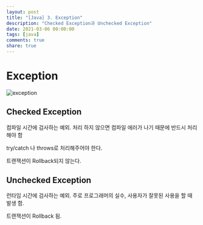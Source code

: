 ```yaml
---
layout: post
title: "[Java] 3. Exception"
description: "Checked Exception과 Unchecked Exception"
date: 2021-03-06 00:00:00
tags: [java]
comments: true
share: true
---
```




# Exception

![exception](https://zkdlu.github.io/images/java/exception.png)



## Checked Exception

컴파일 시간에 검사하는 예외. 처리 하지 않으면 컴파일 에러가 나기 때문에 반드시 처리해야 함

try/catch 나 throws로 처리해주어야 한다.

트랜잭션이 Rollback되지 않는다.

## Unchecked Exception

런타임 시간에 검사하는 예외. 주로 프로그래머의 실수, 사용자가 잘못된 사용을 할 때 발생 함.

트랜잭션이 Rollback 됨.